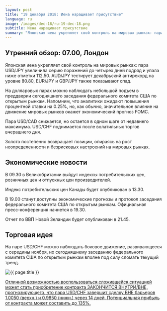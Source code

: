 ```yaml
---
layout: post
title: "19 декабря 2018: Иена наращивает присутствие"
language: ru
image: /images/dec-18/ru-19-dec-18.png
subtitle: Иена наращивает присутствие
summary: "Японская иена укрепляет свой контроль на мировых рынках: пара USD/JPY увеличила серию поражений до четырех дней подряд и упала ниже отметки 112.50. AUD/JPY тестирует декабрьский антирекорд на уровне 80.80, EUR/JPY и GBP/JPY также показывают спад"
---
```

## Утренний обзор: 07.00, Лондон
 
Японская иена укрепляет свой контроль на мировых рынках: пара USD/JPY увеличила серию поражений до четырех дней подряд и упала ниже отметки 112.50. AUD/JPY тестирует декабрьский антирекорд на уровне 80.80, EUR/JPY и GBP/JPY также показывают спад.

На долларовых парах можно наблюдать небольшой подъем в преддверии сегодняшнего заседания федерального комитета США по открытым рынкам. Напомним, что аналитики ожидают повышения процентной ставки на 0.25%, но, как обычно, значительное влияние на движение мировых рынков окажет экономический прогноз FOMC.

Пара USD/CAD снижается, но остается в одном шаге от недавнего максимума. USD/CHF поднимается после волатильных торгов вчерашнего дня.

Золото постепенно возвращает позиции, опираясь на рост неопределенности и безрисковых настроений на мировых рынках.
 
## Экономические новости
 
В 09.30 в Великобритании выйдут индексы потребительских цен, розничных цен и отпускных цен производителей.

Индекс потребительских цен Канады будет опубликован в 13.30.

В 19.00 станут доступны экономические прогнозы и протокол заседания федерального комитета США по открытым рынкам. Официальная пресс-конференция начнется в 19.30.

Отчет по ВВП Новой Зеландии будет опубликован в 21.45.

## Торговая идея
 
На паре USD/CHF можно наблюдать боковое движение, развивающееся с середины ноября, но сегодняшнему заседанию федерального комитета США по открытым рынкам вполне под силу сломать текущий тренд.

<img src="{{ site.url }}/images/dec-18/ru-19-dec-18.png" alt="{{ page.title }}"  title="{{ page.title }}">

<a href="%LINK%%?currency=USD&market=forex&underlying=frxUSDCHF&formname=endsinout&duration_amount=14&duration_units=d&amount=10&amount_type=stake&expiry_type=duration&barrier_high=1.0050&barrier_low=0.9850" target="_blank" rel="noopener noreferrer nofollow">Отличной возможностью воспользоваться сложившейся ситуацией может стать приобретение контракта ЗАКОНЧИТСЯ ВНУТРИ/ВНЕ, прогнозирующего, что пара USD/CHF завершит сделку ВНЕ барьеров 1.0050 (верхн.) и 0.9850 (нижн.) через 14 дней. Потенциальная прибыль от контракта может составить до 135%.</a>
